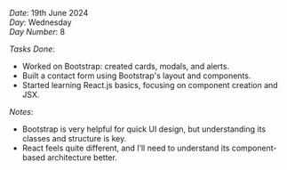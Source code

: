 *Date*: 19th June 2024  
*Day*: Wednesday  
*Day Number*: 8  

*Tasks Done*:  
- Worked on Bootstrap: created cards, modals, and alerts.  
- Built a contact form using Bootstrap's layout and components.  
- Started learning React.js basics, focusing on component creation and JSX.  

*Notes*:  
- Bootstrap is very helpful for quick UI design, but understanding its classes and structure is key.  
- React feels quite different, and I’ll need to understand its component-based architecture better.